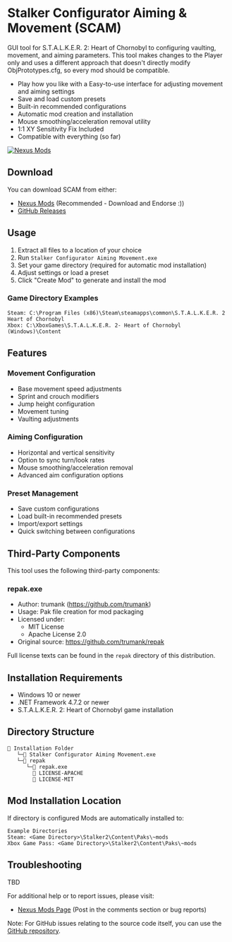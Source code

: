 # Stalker Configurator Aiming & Movement (SCAM)

GUI tool for S.T.A.L.K.E.R. 2: Heart of Chornobyl to configuring vaulting, movement, and aiming parameters.
This tool makes changes to the Player only and uses a different approach that doesn't directly modify ObjPrototypes.cfg,
so every mod should be compatible.

- Play how you like with a Easy-to-use interface for adjusting movement and aiming settings
- Save and load custom presets
- Built-in recommended configurations
- Automatic mod creation and installation
- Mouse smoothing/acceleration removal utility
- 1:1 XY Sensitivity Fix Included
- Compatible with everything (so far)

[![Nexus Mods](https://img.shields.io/badge/Nexus%20Mods-SCAM-orange)](https://www.nexusmods.com/stalker2heartofchornobyl/mods/672)

## Download

You can download SCAM from either:
- [Nexus Mods](https://www.nexusmods.com/stalker2heartofchornobyl/mods/672) (Recommended - Download and Endorse :))
- [GitHub Releases](https://github.com/v3fish/SCAMStalkerConfigurator/releases)

## Usage

1. Extract all files to a location of your choice
2. Run `Stalker Configurator Aiming Movement.exe`
4. Set your game directory (required for automatic mod installation)
5. Adjust settings or load a preset
7. Click "Create Mod" to generate and install the mod

### Game Directory Examples

```console
Steam: C:\Program Files (x86)\Steam\steamapps\common\S.T.A.L.K.E.R. 2 Heart of Chornobyl
Xbox: C:\XboxGames\S.T.A.L.K.E.R. 2- Heart of Chornobyl (Windows)\Content
```

## Features

### Movement Configuration
- Base movement speed adjustments
- Sprint and crouch modifiers
- Jump height configuration
- Movement tuning
- Vaulting adjustments

### Aiming Configuration
- Horizontal and vertical sensitivity
- Option to sync turn/look rates
- Mouse smoothing/acceleration removal
- Advanced aim configuration options

### Preset Management
- Save custom configurations
- Load built-in recommended presets
- Import/export settings
- Quick switching between configurations

## Third-Party Components

This tool uses the following third-party components:

### repak.exe
- Author: trumank (https://github.com/trumank)
- Usage: Pak file creation for mod packaging
- Licensed under:
  - MIT License
  - Apache License 2.0
- Original source: https://github.com/trumank/repak

Full license texts can be found in the `repak` directory of this distribution.

## Installation Requirements

- Windows 10 or newer
- .NET Framework 4.7.2 or newer
- S.T.A.L.K.E.R. 2: Heart of Chornobyl game installation

## Directory Structure

```
📁 Installation Folder
   └─📄 Stalker Configurator Aiming Movement.exe
   └─📁 repak
      └─📄 repak.exe
        📄 LICENSE-APACHE
        📄 LICENSE-MIT
```

## Mod Installation Location

If directory is configured Mods are automatically installed to:
```
Example Directories
Steam: <Game Directory>\Stalker2\Content\Paks\~mods
Xbox Game Pass: <Game Directory>\Stalker2\Content\Paks\~mods
```

## Troubleshooting

TBD

For additional help or to report issues, please visit:
- [Nexus Mods Page](YOUR_NEXUS_MOD_URL_HERE) (Post in the comments section or bug reports)

Note: For GitHub issues relating to the source code itself, you can use the [GitHub repository](https://github.com/v3fish/SCAMStalkerConfigurator).
